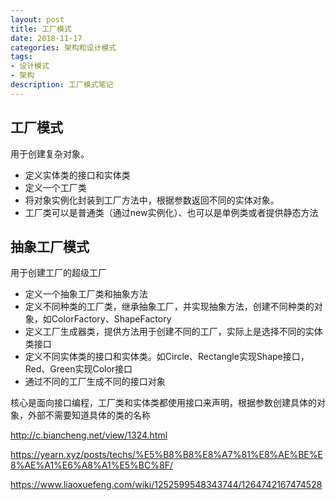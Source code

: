```yaml
---
layout: post
title: 工厂模式
date: 2018-11-17
categories: 架构和设计模式
tags: 
- 设计模式
- 架构
description: 工厂模式笔记
---
```


## 工厂模式

用于创建复杂对象。

* 定义实体类的接口和实体类
* 定义一个工厂类
* 将对象实例化封装到工厂方法中，根据参数返回不同的实体对象。
* 工厂类可以是普通类（通过new实例化）、也可以是单例类或者提供静态方法

## 抽象工厂模式

用于创建工厂的超级工厂

* 定义一个抽象工厂类和抽象方法
* 定义不同种类的工厂类，继承抽象工厂，并实现抽象方法，创建不同种类的对象，如ColorFactory、ShapeFactory
* 定义工厂生成器类，提供方法用于创建不同的工厂，实际上是选择不同的实体类接口
* 定义不同实体类的接口和实体类。如Circle、Rectangle实现Shape接口，Red、Green实现Color接口
* 通过不同的工厂生成不同的接口对象

核心是面向接口编程，工厂类和实体类都使用接口来声明，根据参数创建具体的对象，外部不需要知道具体的类的名称

http://c.biancheng.net/view/1324.html

https://yearn.xyz/posts/techs/%E5%B8%B8%E8%A7%81%E8%AE%BE%E8%AE%A1%E6%A8%A1%E5%BC%8F/

https://www.liaoxuefeng.com/wiki/1252599548343744/1264742167474528
